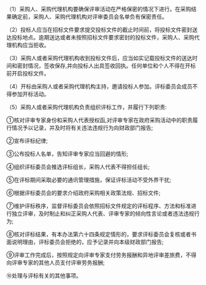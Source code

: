 （1）采购人、采购代理机构要确保评审活动在严格保密的情况下进行。在采购结果确定前，采购人、采购代理机构对评审委员会名单负有保密责任。

（2）投标人应当在招标文件要求提交投标文件的截止时间前，将投标文件密封送达投标地点。逾期送达或者未按照招标文件要求密封的投标文件，采购人、采购代理机构应当拒收。

（3）采购人或者采购代理机构收到投标文件后，应当如实记载投标文件的送达时间和密封情况，签收保存,并向投标人出具签收回执。任何单位和个人不得在开标前开启投标文件。

（4）开标由采购人或者采购代理机构主持，邀请投标人参加。评标委员会成员不得参加开标活动。

（5）采购人或者采购代理机构负责组织评标工作，并履行下列职责:

①核对评审专家身份和采购人代表授权函,对评审专家在政府采购活动中的职责履行情况予以记录，并及时将有关违法违规行为向财政部门报告;

②宣布评标纪律;

③公布投标人名单，告知评审专家应当回避的情形;

④组织评标委员会推选评标组长，采购人代表不得担任组长;

⑤在评标期间采取必要的通讯管理措施，保证评标活动不受外界干扰;

⑥根据评标委员会的要求介绍政府采购相关政策法规、招标文件;

⑦维护评标秩序，监督评标委员会依照招标文件规定的评标程序、方法和标准进行独立评审，及时制止和纠正采购人代表、评审专家的倾向性言论或者违法违规行为;

⑧核对评标结果，有本办法第六十四条规定情形的，要求评标委员会复核或者书面说明理由，评标委员会拒绝的，应予记录并向本级财政部门报告;

⑨评审工作完成后，按照规定向评审专家支付劳务报酬和异地评审差旅费，不得向评审专家的其他人员支付评审劳务报酬;

⑩处理与评标有关的其他事项。